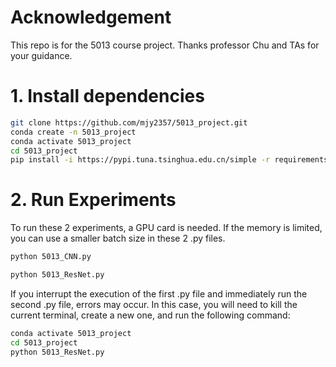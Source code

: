 # Acknowledgement

This repo is  for the 5013 course project. Thanks professor Chu and TAs for your guidance. 

# 1. Install dependencies

```bash
git clone https://github.com/mjy2357/5013_project.git
conda create -n 5013_project 
conda activate 5013_project
cd 5013_project
pip install -i https://pypi.tuna.tsinghua.edu.cn/simple -r requirements.txt
```

# 2. Run Experiments

To run these 2 experiments, a GPU card is needed. If the memory is limited, you can use a smaller batch size in these 2 .py files.

```bash
python 5013_CNN.py
```

```bash
python 5013_ResNet.py
```
If you interrupt the execution of the first .py file and immediately run the second .py file, errors may occur. In this case, you will need to kill the current terminal, create a new one, and run the following command:

```bash
conda activate 5013_project
cd 5013_project
python 5013_ResNet.py
```
